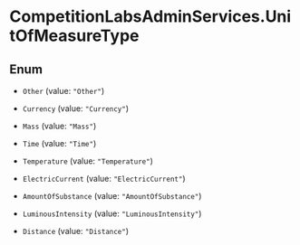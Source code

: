 # CompetitionLabsAdminServices.UnitOfMeasureType

## Enum


* `Other` (value: `"Other"`)

* `Currency` (value: `"Currency"`)

* `Mass` (value: `"Mass"`)

* `Time` (value: `"Time"`)

* `Temperature` (value: `"Temperature"`)

* `ElectricCurrent` (value: `"ElectricCurrent"`)

* `AmountOfSubstance` (value: `"AmountOfSubstance"`)

* `LuminousIntensity` (value: `"LuminousIntensity"`)

* `Distance` (value: `"Distance"`)


